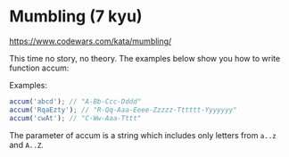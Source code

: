 # Mumbling (7 kyu)

https://www.codewars.com/kata/mumbling/

This time no story, no theory. The examples below show you how to write function accum:

Examples:

```js
accum('abcd'); // "A-Bb-Ccc-Dddd"
accum('RqaEzty'); // "R-Qq-Aaa-Eeee-Zzzzz-Tttttt-Yyyyyyy"
accum('cwAt'); // "C-Ww-Aaa-Tttt"
```

The parameter of accum is a string which includes only letters from `a..z` and `A..Z`.
